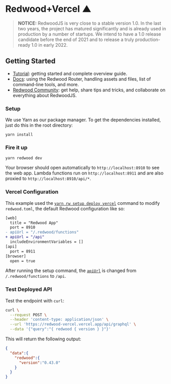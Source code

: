 # Redwood+Vercel ▲

> **NOTICE:** RedwoodJS is very close to a stable version 1.0. In the last two years,
> the project has matured significantly and is already used in production by a number
> of startups. We intend to have a 1.0 release candidate before the end of 2021 and
> to release a truly production-ready 1.0 in early 2022.

## Getting Started

- [Tutorial](https://redwoodjs.com/tutorial/welcome-to-redwood): getting started and complete overview guide.
- [Docs](https://redwoodjs.com/docs/introduction): using the Redwood Router, handling assets and files, list of command-line tools, and more.
- [Redwood Community](https://community.redwoodjs.com): get help, share tips and tricks, and collaborate on everything about RedwoodJS.

### Setup

We use Yarn as our package manager. To get the dependencies installed, just do this in the root directory:

```terminal
yarn install
```

### Fire it up

```terminal
yarn redwood dev
```

Your browser should open automatically to `http://localhost:8910` to see the web app. Lambda functions run on `http://localhost:8911` and are also proxied to `http://localhost:8910/api/*`.

### Vercel Configuration

This example used the [`yarn rw setup deploy vercel`](https://redwoodjs.com/docs/deploy#vercel-deploy) command to modify `redwood.toml`, the default Redwood configuration like so:

```diff
[web]
  title = "Redwood App"
  port = 8910
- apiUrl = "/.redwood/functions"
+ apiUrl = "/api"
  includeEnvironmentVariables = []
[api]
  port = 8911
[browser]
  open = true
```

After running the setup command, the [`apiUrl`](https://redwoodjs.com/docs/app-configuration-redwood-toml#web) is changed from `/.redwood/functions` to `/api`.

### Test Deployed API

Test the endpoint with `curl`:

```bash
curl \
  --request POST \
  --header 'content-type: application/json' \
  --url 'https://redwood-vercel.vercel.app/api/graphql' \
  --data '{"query":"{ redwood { version } }"}'
```

This will return the following output:

```json
{
  "data":{
    "redwood":{
      "version":"0.43.0"
    }
  }
}
```
